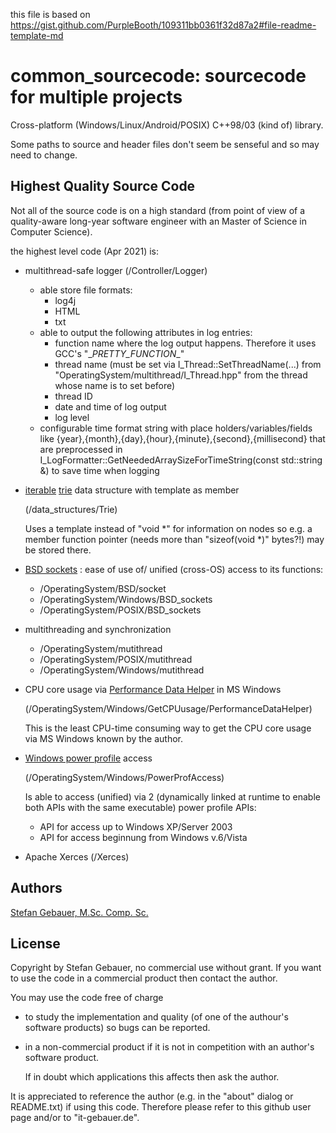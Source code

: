 this file is based on
https://gist.github.com/PurpleBooth/109311bb0361f32d87a2#file-readme-template-md

# common_sourcecode: sourcecode for multiple projects

Cross-platform (Windows/Linux/Android/POSIX) C++98/03 (kind of) library.

Some paths to source and header files don't seem be senseful and so may need to
change.

## Highest Quality Source Code

Not all of the source code is on a high standard (from point of view of a 
quality-aware long-year software engineer with an Master of Science in Computer
Science).

the highest level code (Apr 2021) is:

* multithread-safe logger (/Controller/Logger)
  - able store file formats:
    * log4j
    * HTML
    * txt
  - able to output the following attributes in log entries:
    * function name where the log output happens. Therefore it uses GCC's
      "\__PRETTY_FUNCTION__"
    * thread name (must be set via I_Thread::SetThreadName(...) from
      "OperatingSystem/multithread/I\_Thread.hpp" from the thread whose name is
      to set before)
    * thread ID
    * date and time of log output
    * log level
  - configurable time format string with place holders/variables/fields like
    {year},{month},{day},{hour},{minute},{second},{millisecond} that are
    preprocessed in I_LogFormatter::GetNeededArraySizeForTimeString(const
    std::string &) to save time when logging
* [iterable](http://en.wikipedia.org/wiki/Iterator)
  [trie](http://en.wikipedia.org/wiki/Trie) data structure with template as
  member
 
  (/data_structures/Trie)

  Uses a template instead of "void \*" for information on nodes so e.g. a member
  function pointer (needs more than "sizeof(void *)" bytes?!) may be stored
  there.
* [BSD sockets](http://en.wikipedia.org/wiki/Berkeley_sockets) : ease of use of/
  unified (cross-OS) access to its functions:
  - /OperatingSystem/BSD/socket
  - /OperatingSystem/Windows/BSD_sockets
  - /OperatingSystem/POSIX/BSD_sockets
* multithreading and synchronization
  - /OperatingSystem/mutithread
  - /OperatingSystem/POSIX/mutithread
  - /OperatingSystem/Windows/mutithread
* CPU core usage via
  [Performance Data Helper](
   http://docs.microsoft.com/en-us/windows/win32/perfctrs/performance-counters-functions)
  in MS Windows

  (/OperatingSystem/Windows/GetCPUusage/PerformanceDataHelper)

  This is the least CPU-time consuming way to get the CPU core usage via MS
  Windows known by the author.
* [Windows power profile](
   http://docs.microsoft.com/en-us/windows/win32/power/power-management-functions)
   access

  (/OperatingSystem/Windows/PowerProfAccess)

  Is able to access (unified) via 2 (dynamically linked at runtime to enable
  both APIs with the same executable) power profile APIs:
  - API for access up to Windows XP/Server 2003
  - API for access beginnung from Windows v.6/Vista
* Apache Xerces (/Xerces)

## Authors

[Stefan Gebauer, M.Sc. Comp. Sc.](https://github.com/st-gb)

## License

Copyright by Stefan Gebauer, no commercial use without grant.
If you want to use the code in a commercial product then contact the author.

You may use the code free of charge

- to study the implementation and quality (of one of the authour's software
  products) so bugs can be reported.
- in a non-commercial product if it is not in competition with an author's
  software product.
  
  If in doubt which applications this affects then ask the author.

It is appreciated to reference the author (e.g. in the "about" dialog or
README.txt) if using this code. Therefore please refer to this github user page
and/or to "it-gebauer.de".
